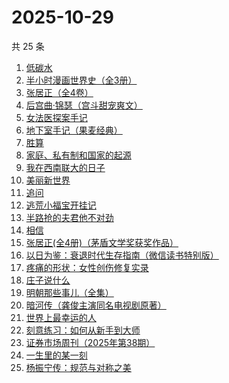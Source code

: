 # 2025-10-29

共 25 条

<!-- BEGIN WEREAD -->
<!-- 最后更新时间 2025-10-29 05:08:13 +0800 -->
1. [低碳水](https://weread.qq.com/web/bookDetail/16e32c50813aba461g018746)
1. [半小时漫画世界史（全3册）](https://weread.qq.com/web/bookDetail/a6932860813aba9b4g014188)
1. [张居正（全4卷）](https://weread.qq.com/web/bookDetail/6ea328d071a224dc6eafbe2)
1. [后宫曲·锦瑟（宫斗甜宠爽文）](https://weread.qq.com/web/bookDetail/4a532f10813aba89fg015dcc)
1. [女法医探案手记](https://weread.qq.com/web/bookDetail/33832d30813aba89eg012b59)
1. [地下室手记（果麦经典）](https://weread.qq.com/web/bookDetail/a623278071e0b2e0a622468)
1. [胜算](https://weread.qq.com/web/bookDetail/6b632840813ab7e6bg019905)
1. [家庭、私有制和国家的起源](https://weread.qq.com/web/bookDetail/dc2325a0813ab706fg0123e1)
1. [我在西南联大的日子](https://weread.qq.com/web/bookDetail/75732a50813ab7be6g0121ac)
1. [美丽新世界](https://weread.qq.com/web/bookDetail/35d32ec07275fd7435d1172)
1. [追问](https://weread.qq.com/web/bookDetail/e7b322705d0e04e7b85e068)
1. [逃荒小福宝开挂记](https://weread.qq.com/web/bookDetail/46232e30813aba8d4g018754)
1. [半路抢的夫君他不对劲](https://weread.qq.com/web/bookDetail/49c327d07310261f49c58d4)
1. [相信](https://weread.qq.com/web/bookDetail/cd932fa0813ab7ba6g019df6)
1. [张居正(全4册)（茅盾文学奖获奖作品）](https://weread.qq.com/web/bookDetail/c2532650585e33c2597b31c)
1. [以日为鉴：衰退时代生存指南（微信读书特别版）](https://weread.qq.com/web/bookDetail/77d32440813aba4e2g01644a)
1. [疼痛的形状：女性创伤修复实录](https://weread.qq.com/web/bookDetail/17c32790813aba136g0195b7)
1. [庄子说什么](https://weread.qq.com/web/bookDetail/d89327a072459794d894be9)
1. [明朝那些事儿（全集）](https://weread.qq.com/web/bookDetail/a57325c05c8ed3a57224187)
1. [暗河传（龚俊主演同名电视剧原著）](https://weread.qq.com/web/bookDetail/b3f32cc0813ab8691g0124d3)
1. [世界上最幸运的人](https://weread.qq.com/web/bookDetail/9ad32f80813ab7a98g011af1)
1. [刻意练习：如何从新手到大师](https://weread.qq.com/web/bookDetail/2e932c005cdec82e9a0e3e8)
1. [证券市场周刊（2025年第38期）](https://weread.qq.com/web/bookDetail/b85326f0813aba98fg012d98)
1. [一生里的某一刻](https://weread.qq.com/web/bookDetail/702321407227869d702d1c5)
1. [杨振宁传：规范与对称之美](https://weread.qq.com/web/bookDetail/4de32520813ab7c7dg0102c1)
<!-- END WEREAD -->